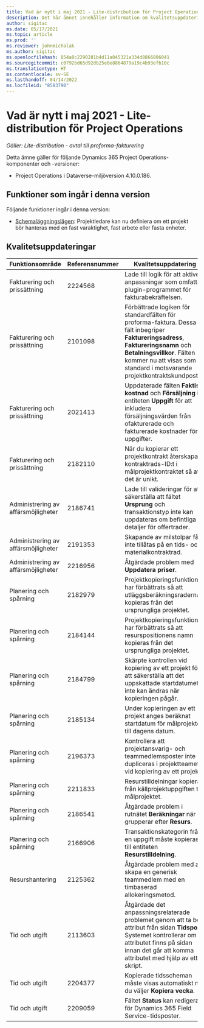 ```yaml
---
title: Vad är nytt i maj 2021 - Lite-distribution för Project Operations
description: Det här ämnet innehåller information om kvalitetsuppdateringarna som är tillgängliga i maj 2021-versionen av Lite-distribution för Project Operations.
author: sigitac
ms.date: 05/17/2021
ms.topic: article
ms.prod: ''
ms.reviewer: johnmichalak
ms.author: sigitac
ms.openlocfilehash: 854a8c2290281b4d11a045321a334d8866806041
ms.sourcegitcommit: c0792bd65d92db25e0e8864879a19c4b93efb10c
ms.translationtype: HT
ms.contentlocale: sv-SE
ms.lasthandoff: 04/14/2022
ms.locfileid: "8583790"
---
```

# <a name="whats-new-may-2021---project-operations-lite-deployment"></a>Vad är nytt i maj 2021 - Lite-distribution för Project Operations

_Gäller: Lite-distribution - avtal till proforma-fakturering_

Detta ämne gäller för följande Dynamics 365 Project Operations-komponenter och -versioner:

   - Project Operations i Dataverse-miljöversion 4.10.0.186.

## <a name="features-included-in-this-release"></a>Funktioner som ingår i denna version

Följande funktioner ingår i denna version:

- [Schemaläggningslägen](../../project-management/scheduling-modes.md): Projektledare kan nu definiera om ett projekt bör hanteras med en fast varaktighet, fast arbete eller fasta enheter.

## <a name="quality-updates"></a>Kvalitetsuppdateringar

| **Funktionsområde** | **Referensnummer** | **Kvalitetsuppdatering** |
| --- | --- | --- |
| Fakturering och prissättning | 2224568 | Lade till logik för att aktivera anpassningar som omfattar plugin-programmet för fakturabekräftelsen. |
| Fakturering och prissättning | 2101098 | Förbättrade logiken för standardfälten för proforma-faktura. Dessa fält inbegriper **Faktureringsadress**, **Faktureringsnamn** och **Betalningsvillkor**. Fälten kommer nu att visas som standard i motsvarande projektkontraktskundpost. |
| Fakturering och prissättning | 2021413 | Uppdaterade fälten **Faktisk kostnad** och **Försäljning** i entiteten **Uppgift** för att inkludera försäljningsvärden från ofakturerade och fakturerade kostnader för uppgifter. |
| Fakturering och prissättning | 2182110 | När du kopierar ett projektkontrakt återskapas kontraktrads-ID:t i målprojektkontraktet så att det är unikt. |
| Administrering av affärsmöjligheter | 2186741 | Lade till valideringar för att säkerställa att fältet **Ursprung** och transaktionstyp inte kan uppdateras om befintliga detaljer för offertrader. |
| Administrering av affärsmöjligheter | 2191353 | Skapande av milstolpar får inte tillåtas på en tids- och materialkontraktrad. |
| Administrering av affärsmöjligheter | 2216956 | Åtgärdade problem med **Uppdatera priser**. |
| Planering och spårning | 2182979 | Projektkopieringsfunktionen har förbättrats så att utläggsberäkningsraderna kopieras från det ursprungliga projektet. |
| Planering och spårning | 2184144 | Projektkopieringsfunktionen har förbättrats så att resurspositionens namn kopieras från det ursprungliga projektet. |
| Planering och spårning | 2184799 | Skärpte kontrollen vid kopiering av ett projekt för att säkerställa att det uppskattade startdatumet inte kan ändras när kopieringen pågår. |
| Planering och spårning | 2185134 | Under kopieringen av ett projekt anges beräknat startdatum för målprojektet till dagens datum. |
| Planering och spårning | 2196373 | Kontrollera att projektansvarig- och teammedlemsposter inte dupliceras i projektteamet vid kopiering av ett projekt. |
| Planering och spårning | 2211833 | Resurstilldelningar kopieras från källprojektuppgiften till målprojektet. |
| Planering och spårning | 2186541 | Åtgärdade problem i rutnätet **Beräkningar** när du grupperar efter **Resurs**. |
| Planering och spårning | 2166906 | Transaktionskategorin från en uppgift måste kopieras till entiteten **Resurstilldelning**. |
| Resurshantering | 2125362 | Åtgärdade problem med att skapa en generisk teammedlem med en timbaserad allokeringsmetod. |
| Tid och utgift | 2113603 | Åtgärdade det anpassningsrelaterade problemet genom att ta bort attribut från sidan **Tidspost**. Systemet kontrollerar om attributet finns på sidan innan det går att komma attributet med hjälp av ett skript. |
| Tid och utgift | 2204377 | Kopierade tidsscheman måste visas automatiskt när du väljer **Kopiera vecka**. |
| Tid och utgift | 2209059 | Fältet **Status** kan redigeras för Dynamics 365 Field Service-tidsposter. |
